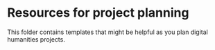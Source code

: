 # Resources for project planning

This folder contains templates that might be helpful as you plan digital humanities projects. 
